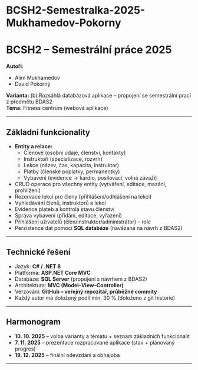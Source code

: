 # BCSH2-Semestralka-2025-Mukhamedov-Pokorny
# BCSH2 – Semestrální práce 2025

**Autoři:**  
- Alim Mukhamedov  
- David Pokorný  

**Varianta:** (b) Rozsáhlá databázová aplikace – propojení se semestrální prací z předmětu BDAS2  
**Téma:** Fitness centrum (webová aplikace)  

---

## Základní funkcionality
- **Entity a relace:**
  - Členové (osobní údaje, členství, kontakty)
  - Instruktoři (specializace, rozvrh)
  - Lekce (název, čas, kapacita, instruktor)
  - Platby (členské poplatky, permanentky)
  - Vybavení (evidence → kardio, posilovací, volná závaží)
- CRUD operace pro všechny entity (vytváření, editace, mazání, prohlížení)
- Rezervace lekcí pro členy (přihlášení/odhlášení na lekci)
- Vyhledávání členů, instruktorů a lekcí
- Evidence plateb a kontrola stavu členství
- Správa vybavení (přidání, editace, vyřazení)
- Přihlášení uživatelů (člen/instruktor/administrátor) – role
- Perzistence dat pomocí **SQL databáze** (navázaná na návrh z BDAS2)

---

## Technické řešení
- Jazyk: **C# / .NET 8**
- Platforma: **ASP.NET Core MVC**
- Databáze: **SQL Server** (propojení s návrhem z BDAS2)
- Architektura: **MVC (Model–View–Controller)**
- Verzování: **GitHub – veřejný repozitář, průběžné commity**
- Každý autor má doložený podíl min. 30 % (doloženo z git historie)

---

## Harmonogram
- **10. 10. 2025** – volba varianty a tématu + seznam základních funkcionalit  
- **7. 11. 2025** – prezentace rozpracované aplikace (stav + plánovaný progres)  
- **19. 12. 2025** – finální odevzdání a obhajoba  

---
